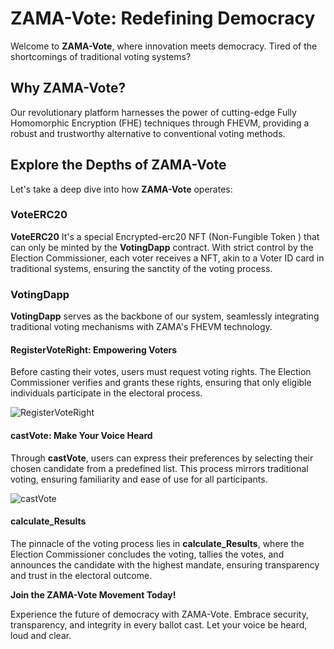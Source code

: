 # ZAMA-Vote: Redefining Democracy

Welcome to **ZAMA-Vote**, where innovation meets democracy. Tired of the shortcomings of traditional voting systems? 

## Why ZAMA-Vote?

Our revolutionary platform harnesses the power of cutting-edge Fully Homomorphic Encryption (FHE) techniques through FHEVM, providing a robust and trustworthy alternative to conventional voting methods.

## Explore the Depths of ZAMA-Vote

Let's take a deep dive into how **ZAMA-Vote** operates:

### VoteERC20

**VoteERC20** It's a special Encrypted-erc20 NFT (Non-Fungible Token ) that can only be minted by the **VotingDapp** contract. With strict control by the Election Commissioner, each voter receives a NFT, akin to a Voter ID card in traditional systems, ensuring the sanctity of the voting process.

### VotingDapp

**VotingDapp** serves as the backbone of our system, seamlessly integrating traditional voting mechanisms with ZAMA's FHEVM technology.

#### RegisterVoteRight: Empowering Voters

Before casting their votes, users must request voting rights. The Election Commissioner verifies and grants these rights, ensuring that only eligible individuals participate in the electoral process.

![RegisterVoteRight](https://i.ibb.co/G3ZH1kd/Brainstorming-and-ideation.jpg)

#### castVote: Make Your Voice Heard

Through **castVote**, users can express their preferences by selecting their chosen candidate from a predefined list. This process mirrors traditional voting, ensuring familiarity and ease of use for all participants.

![castVote](https://i.ibb.co/1s1q7zC/Blank-diagram.jpg)

#### calculate_Results

The pinnacle of the voting process lies in **calculate_Results**, where the Election Commissioner concludes the voting, tallies the votes, and announces the candidate with the highest mandate, ensuring transparency and trust in the electoral outcome.


**Join the ZAMA-Vote Movement Today!**

Experience the future of democracy with ZAMA-Vote. Embrace security, transparency, and integrity in every ballot cast. Let your voice be heard, loud and clear.
